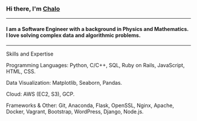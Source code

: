 ### Hi there, I'm [Chalo](https://www.linkedin.com/in/emmanuel-chalo-211336183 "LinkedIn")
---
#### I am a Software Engineer with a background in Physics and Mathematics. I love solving complex data and algorithmic problems.
---
Skills and Expertise

Programming Languages: Python, C/C++, SQL, Ruby on Rails, JavaScript, HTML, CSS.

Data Visualization: Matplotlib, Seaborn, Pandas.

Cloud: AWS (EC2, S3), GCP.

Frameworks & Other: Git, Anaconda, Flask, OpenSSL, Nginx, Apache, Docker, Vagrant, Bootstrap, WordPress, Django, Node.js.
